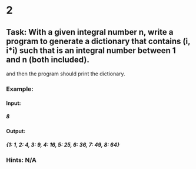 # 2

## Task: With a given integral number n, write a program to generate a dictionary that contains (i, i\*i) such that is an integral number between 1 and n (both included).
and then the program should print the dictionary.

### Example:

#### Input:
##### 8

#### Output:
##### {1: 1, 2: 4, 3: 9, 4: 16, 5: 25, 6: 36, 7: 49, 8: 64}

### Hints: N/A

